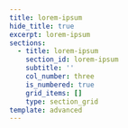 ```yaml
---
title: lorem-ipsum
hide_title: true
excerpt: lorem-ipsum
sections:
  - title: lorem-ipsum
    section_id: lorem-ipsum
    subtitle: ''
    col_number: three
    is_numbered: true
    grid_items: []
    type: section_grid
template: advanced
---
```

